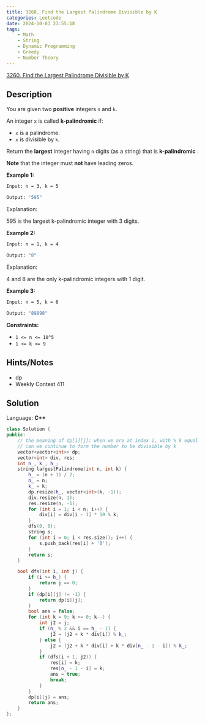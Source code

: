 ```yaml
---
title: 3260. Find the Largest Palindrome Divisible by K
categories: Leetcode
date: 2024-10-03 23:55:18
tags:
    - Math
    - String
    - Dynamic Programming
    - Greedy
    - Number Theory
---
```


[3260. Find the Largest Palindrome Divisible by K](https://leetcode.com/problems/find-the-largest-palindrome-divisible-by-k/description/)

## Description

You are given two **positive**  integers `n` and `k`.

An integer `x` is called **k-palindromic**  if:

- `x` is a palindrome.
- `x` is divisible by `k`.

Return the **largest** integer having `n` digits (as a string) that is **k-palindromic** .

**Note**  that the integer must **not**  have leading zeros.

**Example 1:**

```bash
Input: n = 3, k = 5

Output: "595"
```

Explanation:

595 is the largest k-palindromic integer with 3 digits.

**Example 2:**

```bash
Input: n = 1, k = 4

Output: "8"
```

Explanation:

4 and 8 are the only k-palindromic integers with 1 digit.

**Example 3:**

```bash
Input: n = 5, k = 6

Output: "89898"
```

**Constraints:**

- `1 <= n <= 10^5`
- `1 <= k <= 9`

## Hints/Notes

- dp
- Weekly Contest 411

## Solution

Language: **C++**

```C++
class Solution {
public:
    // the meaning of dp[i][j]: when we are at index i, with % k equal to j,
    // can we continue to form the number to be divisible by k
    vector<vector<int>> dp;
    vector<int> div, res;
    int n_, k_, h_;
    string largestPalindrome(int n, int k) {
        h_ = (n + 1) / 2;
        n_ = n;
        k_ = k;
        dp.resize(h_, vector<int>(k, -1));
        div.resize(n, 1);
        res.resize(n, -1);
        for (int i = 1; i < n; i++) {
            div[i] = div[i - 1] * 10 % k;
        }
        dfs(0, 0);
        string s;
        for (int i = 0; i < res.size(); i++) {
            s.push_back(res[i] + '0');
        }
        return s;
    }

    bool dfs(int i, int j) {
        if (i >= h_) {
            return j == 0;
        }
        if (dp[i][j] != -1) {
            return dp[i][j];
        }
        bool ans = false;
        for (int k = 9; k >= 0; k--) {
            int j2 = j;
            if (n_ % 2 && i == h_ - 1) {
                j2 = (j2 + k * div[i]) % k_;
            } else {
                j2 = (j2 + k * div[i] + k * div[n_ - 1 - i]) % k_;
            }
            if (dfs(i + 1, j2)) {
                res[i] = k;
                res[n_ - 1 - i] = k;
                ans = true;
                break;
            }
        }
        dp[i][j] = ans;
        return ans;
    }
};
```

